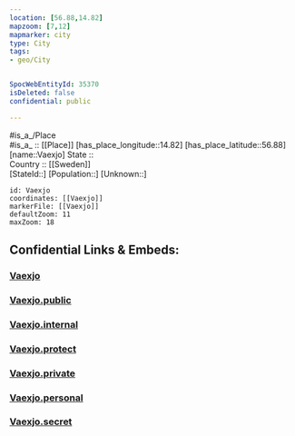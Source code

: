 ```yaml
---
location: [56.88,14.82] 
mapzoom: [7,12] 
mapmarker: city 
type: City
tags:
- geo/City


SpocWebEntityId: 35370
isDeleted: false
confidential: public

---
```

#is_a_/Place  
#is_a_ :: [[Place]] 
[has_place_longitude::14.82] 
[has_place_latitude::56.88] 
[name::Vaexjo] 
State ::  
Country :: [[Sweden]]  
[StateId::] 
[Population::] 
[Unknown::] 


```leaflet
id: Vaexjo
coordinates: [[Vaexjo]] 
markerFile: [[Vaexjo]] 
defaultZoom: 11 
maxZoom: 18
```


## Confidential Links & Embeds: 

### [Vaexjo](/_Standards/Earth/Continent/Europe/Europe~North/Sweden/Provinces~Sweden/Kronoberg/City/Vaexjo.md) 

### [Vaexjo.public](/_public/Earth/Continent/Europe/Europe~North/Sweden/Provinces~Sweden/Kronoberg/City/Vaexjo.public.md) 

### [Vaexjo.internal](/_internal/Earth/Continent/Europe/Europe~North/Sweden/Provinces~Sweden/Kronoberg/City/Vaexjo.internal.md) 

### [Vaexjo.protect](/_protect/Earth/Continent/Europe/Europe~North/Sweden/Provinces~Sweden/Kronoberg/City/Vaexjo.protect.md) 

### [Vaexjo.private](/_private/Earth/Continent/Europe/Europe~North/Sweden/Provinces~Sweden/Kronoberg/City/Vaexjo.private.md) 

### [Vaexjo.personal](/_personal/Earth/Continent/Europe/Europe~North/Sweden/Provinces~Sweden/Kronoberg/City/Vaexjo.personal.md) 

### [Vaexjo.secret](/_secret/Earth/Continent/Europe/Europe~North/Sweden/Provinces~Sweden/Kronoberg/City/Vaexjo.secret.md)

